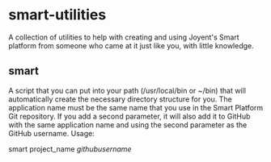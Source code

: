 smart-utilities
==============
A collection of utilities to help with creating and using Joyent's Smart platform from someone who came at it just like you, with little knowledge.

smart
-----
A script that you can put into your path (/usr/local/bin or ~/bin) that will automatically create the necessary directory structure for you. The application name must be the same name that you use in the Smart Platform Git repository. If you add a second parameter, it will also add it to GitHub with the same application name and using the second parameter as the GitHub username. Usage:

smart project_name _githubusername_